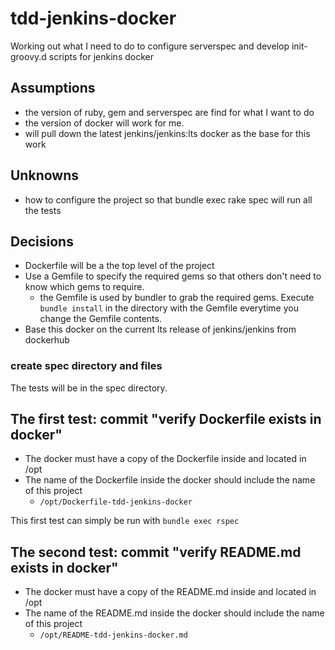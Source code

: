 # tdd-jenkins-docker
Working out what I need to do to configure serverspec and develop init-groovy.d scripts for jenkins docker

## Assumptions
* the version of ruby, gem and serverspec are find for what I want to do
* the version of docker will work for me.
* will pull down the latest jenkins/jenkins:lts docker as the base for this work


## Unknowns
* how to configure the project so that bundle exec rake spec will run all the tests


## Decisions
* Dockerfile will be a the top level of the project
* Use a Gemfile to specify the required gems so that others don't need to know which gems to require.
  - the Gemfile is used by bundler to grab the required gems. Execute `bundle install` in the directory with the Gemfile everytime you change the Gemfile contents.
* Base this docker on the current lts release of jenkins/jenkins from dockerhub

### create spec directory and files
The tests will be in the spec directory.

## The first test: commit "verify Dockerfile exists in docker"
* The docker must have a copy of the Dockerfile inside and located in /opt
* The name of the Dockerfile inside the docker should include the name of this project
  - `/opt/Dockerfile-tdd-jenkins-docker`

This first test can simply be run with `bundle exec rspec`

## The second test: commit "verify README.md exists in docker"
* The docker must have a copy of the README.md inside and located in /opt
* The name of the README.md inside the docker should include the name of this project
  - `/opt/README-tdd-jenkins-docker.md`
